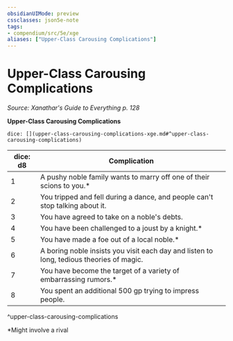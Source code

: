 ```yaml
---
obsidianUIMode: preview
cssclasses: json5e-note
tags:
- compendium/src/5e/xge
aliases: ["Upper-Class Carousing Complications"]
---
```

# Upper-Class Carousing Complications
*Source: Xanathar's Guide to Everything p. 128* 

**Upper-Class Carousing Complications**

`dice: [](upper-class-carousing-complications-xge.md#^upper-class-carousing-complications)`

| dice: d8 | Complication |
|----------|--------------|
| 1 | A pushy noble family wants to marry off one of their scions to you.* |
| 2 | You tripped and fell during a dance, and people can't stop talking about it. |
| 3 | You have agreed to take on a noble's debts. |
| 4 | You have been challenged to a joust by a knight.* |
| 5 | You have made a foe out of a local noble.* |
| 6 | A boring noble insists you visit each day and listen to long, tedious theories of magic. |
| 7 | You have become the target of a variety of embarrassing rumors.* |
| 8 | You spent an additional 500 gp trying to impress people. |
^upper-class-carousing-complications

*Might involve a rival